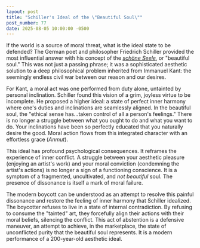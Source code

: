 ```yaml
---
layout: post
title: "Schiller's Ideal of the \"Beautiful Soul\""
post_number: 77
date: 2025-08-05 10:00:00 -0500
---
```


If the world is a source of moral threat, what is the ideal state to be defended? The German poet and philosopher Friedrich Schiller provided the most influential answer with his concept of the [*schöne Seele*](/romantic-kit-glossary), or "beautiful soul." This was not just a passing phrase; it was a sophisticated aesthetic solution to a deep philosophical problem inherited from Immanuel Kant: the seemingly endless civil war between our reason and our desires.

For Kant, a moral act was one performed from duty alone, untainted by personal inclination. Schiller found this vision of a grim, joyless virtue to be incomplete. He proposed a higher ideal: a state of perfect inner harmony where one's duties and inclinations are seamlessly aligned. In the beautiful soul, the "ethical sense has...taken control of all a person's feelings." There is no longer a struggle between what you ought to do and what you want to do. Your inclinations have been so perfectly educated that you naturally desire the good. Moral action flows from this integrated character with an effortless grace (*Anmut*).

This ideal has profound psychological consequences. It reframes the experience of inner conflict. A struggle between your aesthetic pleasure (enjoying an artist's work) and your moral conviction (condemning the artist's actions) is no longer a sign of a functioning conscience. It is a symptom of a fragmented, uncultivated, and *not beautiful* soul. The presence of dissonance is itself a mark of moral failure.

The modern boycott can be understood as an attempt to resolve this painful dissonance and restore the feeling of inner harmony that Schiller idealized. The boycotter refuses to live in a state of internal contradiction. By refusing to consume the "tainted" art, they forcefully align their actions with their moral beliefs, silencing the conflict. This act of abstention is a defensive maneuver, an attempt to achieve, in the marketplace, the state of unconflicted purity that the beautiful soul represents. It is a modern performance of a 200-year-old aesthetic ideal.